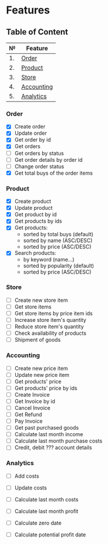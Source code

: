 # Features

## Table of Content

| №| Feature |
| ----------- | ----------- |
| 1.  | [Order](#order)
| 2.  | [Product](#product)
| 3.  | [Store](#store)
| 4.  | [Accounting](#accounting)
| 5.  | [Analytics](#analytics)

### Order

- [x] Create order
- [x] Update order
- [x] Get order by id
- [x] Get orders
- [ ] Get orders by status
- [ ] Get order details by order id
- [ ] Change order status
- [x] Get total buys of the order items

### Product

- [x] Create product
- [x] Update product
- [x] Get product by id
- [x] Get products by ids
- [x] Get products:
    - sorted by total buys (default)
    - sorted by name (ASC/DESC)
    - sorted by price (ASC/DESC)
- [x] Search products:
    - by keyword (name...)
    - sorted by popularity (default)
    - sorted by price (ASC/DESC)

### Store

- [ ] Create new store item
- [ ] Get store items
- [ ] Get store items by price item ids
- [ ] Increase store item's quantity
- [ ] Reduce store item's quantity
- [ ] Check availability of products
- [ ] Shipment of goods

### Accounting

- [ ] Create new price item
- [ ] Update new price item
- [ ] Get products' price
- [ ] Get products' price by ids
- [ ] Create Invoice
- [ ] Get Invoice by id
- [ ] Cancel Invoice
- [ ] Get Refund
- [ ] Pay Invoice
- [ ] Get past purchased goods
- [ ] Calculate last month income
- [ ] Calculate last month purchase costs
- [ ] Credit, debit ??? account details

### Analytics

- [ ] Add costs
- [ ] Update costs
- [ ] Calculate last month costs
- [ ] Calculate last month profit
- [ ] Calculate zero date
- [ ] Calculate potential profit date




